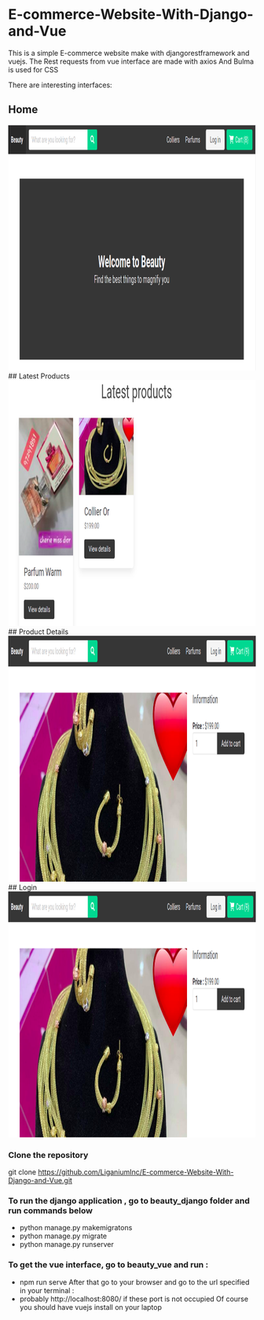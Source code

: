 # E-commerce-Website-With-Django-and-Vue

This is a simple E-commerce website make with djangorestframework and vuejs. 
The Rest requests from vue interface are made with axios
And Bulma is used for CSS

There are interesting interfaces:
## Home
<img src="/Photos Readme/home1.png" alt="Home" style="height: 500px; width:1000px;"/>
## Latest Products
<img src="/Photos Readme/latests_products.png" alt="Home" style="height: 500px; width:1000px;"/>
## Product Details 
<img src="/Photos Readme/product_detail.png" alt="Home" style="height: 500px; width:1000px;"/>
## Login
<img src="/Photos Readme/product_detail.png" alt="Home" style="height: 500px; width:1000px;"/>

### Clone the repository
git clone https://github.com/LiganiumInc/E-commerce-Website-With-Django-and-Vue.git

### To run the django application , go to beauty_django folder and run commands below
- python manage.py makemigratons
- python manage.py migrate
- python manage.py runserver


### To get the vue interface, go to beauty_vue and run : 
- npm run serve
After that go to your browser and go to the url specified in your terminal :
-  probably http://localhost:8080/  if these port is not occupied
Of course you should have vuejs install on your laptop

